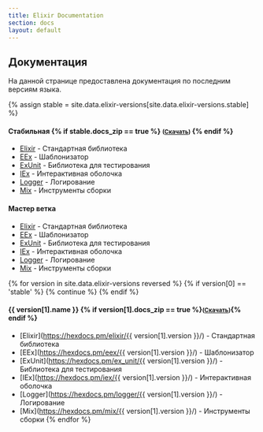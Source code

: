 ```yaml
---
title: Elixir Documentation
section: docs
layout: default
---
```


## Документация

На данной странице предоставлена документация по последним версиям языка.

{% assign stable = site.data.elixir-versions[site.data.elixir-versions.stable] %}

<h4 id="stable">Стабильная
  {% if stable.docs_zip == true %}
    <small>(<a href="https://github.com/elixir-lang/elixir/releases/download/v{{ stable.version }}/Docs.zip">Скачать</a>)</small>
  {% endif %}
</h4>

* [Elixir](https://hexdocs.pm/elixir/) - Стандартная библиотека
* [EEx](https://hexdocs.pm/eex/) - Шаблонизатор
* [ExUnit](https://hexdocs.pm/ex_unit/) - Библиотека для тестирования
* [IEx](https://hexdocs.pm/iex/) - Интерактивная оболочка
* [Logger](https://hexdocs.pm/logger/) - Логирование
* [Mix](https://hexdocs.pm/mix/) - Инструменты сборки

#### Мастер ветка

* [Elixir](https://hexdocs.pm/elixir/master/) - Стандартная библиотека
* [EEx](https://hexdocs.pm/eex/master/) - Шаблонизатор
* [ExUnit](https://hexdocs.pm/ex_unit/master/) - Библиотека для тестирования
* [IEx](https://hexdocs.pm/iex/master/) - Интерактивная оболочка
* [Logger](https://hexdocs.pm/logger/master/) - Логирование
* [Mix](https://hexdocs.pm/mix/master/) - Инструменты сборки

{% for version in site.data.elixir-versions reversed %}
  {% if version[0] == 'stable' %}
    {% continue %}
  {% endif %}

<h4 id="{{ version[1].name }}">{{ version[1].name }}
  {% if version[1].docs_zip == true %}<small>(<a href="https://github.com/elixir-lang/elixir/releases/download/v{{ version[1].version }}/Docs.zip">Скачать</a>)</small>{% endif %}
</h4>

* [Elixir](https://hexdocs.pm/elixir/{{ version[1].version }}/) - Стандартная библиотека
* [EEx](https://hexdocs.pm/eex/{{ version[1].version }}/) - Шаблонизатор
* [ExUnit](https://hexdocs.pm/ex_unit/{{ version[1].version }}/) - Библиотека для тестирования
* [IEx](https://hexdocs.pm/iex/{{ version[1].version }}/) - Интерактивная оболочка
* [Logger](https://hexdocs.pm/logger/{{ version[1].version }}/) - Логирование
* [Mix](https://hexdocs.pm/mix/{{ version[1].version }}/) - Инструменты сборки
{% endfor %}
